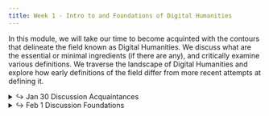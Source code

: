 ```yaml
---
title: Week 1 - Intro to and Foundations of Digital Humanities
---
```


In this module, we will take our time to become acquinted with the contours that delineate the field known as Digital Humanities. We discuss what are the essential or minimal ingredients (if there are any), and critically examine various definitions. We traverse the landscape of Digital Humanities and explore how early definitions of the field differ from more recent attempts at defining it.


<details>
  <summary class="session-summary">
    <span class="arrow">↪</span>
    <span class="date-label">Jan 30</span>
    <span class="label label-blue">Discussion</span>
    <span class="session-title">Acquaintances</span>
  </summary>
    <div markdown="1">
    
- [Slides](https://docs.google.com/presentation/d/1TRt2UcYxk5XTHaz-DATS15u0hntrU5HKnMWaqPY7qUM/edit?usp=sharing)

</div>
  </details>


<details>
  <summary class="session-summary">
    <span class="arrow">↪</span>
    <span class="date-label">Feb 1</span>
    <span class="label label-blue">Discussion</span>
    <span class="session-title">Foundations</span>
  </summary>
  <div markdown="1">

- [Slides](#)
- Readings and Assignments:
  - [Examine this website](https://whatisdigitalhumanities.com/)
  - [Liu, Alan. “Imagining the New Media Encounter.”](https://app.perusall.com/courses/introdh24/imagining-the-new-media-encounter) In _A Companion to Digital Literary Studies_, edited by Ray Siemens and Susan Schreibman, pp. 1–25. Wiley, 2013.
  - [Kirschenbaum, Matthew. 2012. "What Is Digital Humanities and What’s It Doing in English Departments?"]() In _Debates in the Digital Humanities_, 3–11. University of Minnesota Press.

</div>
</details>
